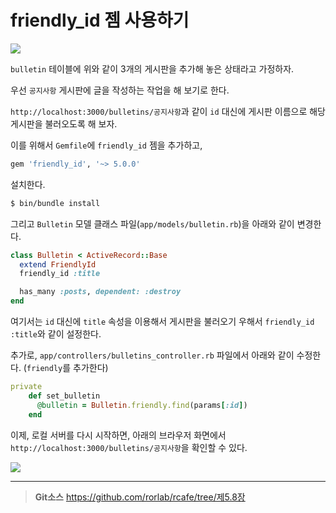 # friendly_id 젬 사용하기

![](http://i1373.photobucket.com/albums/ag392/rorlab/Photobucket%20Desktop%20-%20RORLAB/rcafe/2014-05-09_10-17-19_zps94af68c8.png)

`bulletin` 테이블에 위와 같이 3개의 게시판을 추가해 놓은 상태라고 가정하자.

우선 `공지사항` 게시판에 글을 작성하는 작업을 해 보기로 한다.

`http://localhost:3000/bulletins/공지사항`과 같이 `id` 대신에 게시판 이름으로 해당 게시판을 불러오도록 해 보자.

이를 위해서 `Gemfile`에 `friendly_id` 젬을 추가하고,

```ruby
gem 'friendly_id', '~> 5.0.0'
```

설치한다.

```bash
$ bin/bundle install
```

그리고 `Bulletin` 모델 클래스 파일(`app/models/bulletin.rb`)을 아래와 같이 변경한다.

```ruby
class Bulletin < ActiveRecord::Base
  extend FriendlyId
  friendly_id :title

  has_many :posts, dependent: :destroy
end
```

여기서는 `id` 대신에 `title` 속성을 이용해서 게시판을 불러오기 우해서 `friendly_id :title`와 같이 설정한다.

추가로, `app/controllers/bulletins_controller.rb` 파일에서 아래와 같이 수정한다. (`friendly`를 추가한다)

```ruby
private
    def set_bulletin
      @bulletin = Bulletin.friendly.find(params[:id])
    end
```

이제, 로컬 서버를 다시 시작하면, 아래의 브라우저 화면에서 `http://localhost:3000/bulletins/공지사항`을 확인할 수 있다.

![](http://i1373.photobucket.com/albums/ag392/rorlab/Photobucket%20Desktop%20-%20RORLAB/rcafe/2014-05-09_10-34-25_zps25373419.png)



---
> **Git소스** https://github.com/rorlab/rcafe/tree/제5.8장


